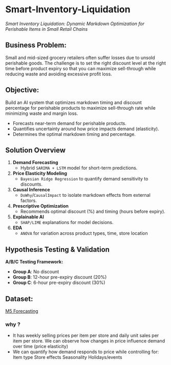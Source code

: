 # Smart-Inventory-Liquidation

_Smart Inventory Liquidation: Dynamic Markdown Optimization for Perishable Items in Small Retail Chains_

## Business Problem:
Small and mid-sized grocery retailers often suffer losses due to unsold perishable goods. The challenge is to set the right discount level at the right time before product expiry so that you can maximize sell-through while reducing waste and avoiding excessive profit loss.

## Objective:
Build an AI system that optimizes markdown timing and discount percentage for perishable products to maximize sell-through rate while minimizing waste and margin loss.
- Forecasts near-term demand for perishable products.
- Quantifies uncertainty around how price impacts demand (elasticity).
- Determines the optimal markdown timing and percentage.

## Solution Overview
1. **Demand Forecasting**  
   - Hybrid `SARIMA + LSTM` model for short-term predictions.
2. **Price Elasticity Modeling**  
   - `Bayesian Ridge Regression` to quantify demand sensitivity to discounts.
3. **Causal Inference**  
   - `DoWhy`/`CausalImpact` to isolate markdown effects from external factors.
4. **Prescriptive Optimization**  
   - Recommends optimal discount (%) and timing (hours before expiry).
5. **Explainable AI**
   - `SHAP/LIME` explanations for model decisions.
6. **EDA**
   - `ANOVA` for variation across product types, time, store location


## Hypothesis Testing & Validation
**A/B/C Testing Framework:**  
- **Group A**: No discount  
- **Group B**: 12-hour pre-expiry discount (20%)  
- **Group C**: 6-hour pre-expiry discount (30%)

## Dataset: 
[M5 Forecasting](https://www.kaggle.com/competitions/m5-forecasting-accuracy/data)
### why ?
- It has weekly selling prices per item per store and daily unit sales per item per store. We can observe how changes in price influence demand over time (price elasticity)
- We can quantify how demand responds to price while controlling for:
    Item type
  	Store effects
  	Seasonality
  	Holidays/events

